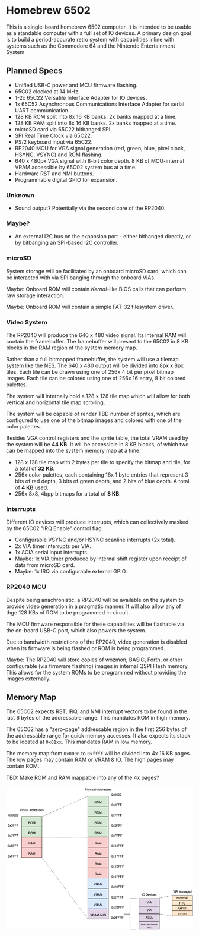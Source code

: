 # Homebrew 6502
This is a single-board homebrew 6502 computer. It is intended to be usable as a standable computer with a full set of IO devices. A primary design goal is to build a period-accurate retro system with capabilities inline with systems such as the Commodore 64 and the Nintendo Entertainment System.

## Planned Specs
- Unified USB-C power and MCU firmware flashing.
- 65C02 clocked at 14 MHz.
- 1-2x 65C22 Versatile Interface Adapter for IO devices.
- 1x 65C52 Asynchronous Communications Interface Adapter for serial UART communication.
- 128 KB ROM split into 8x 16 KB banks. 2x banks mapped at a time.
- 128 KB RAM split into 8x 16 KB banks. 2x banks mapped at a time.
- microSD card via 65C22 bitbanged SPI.
- SPI Real Time Clock via 65C22.
- PS/2 keyboard input via 65C22.
- RP2040 MCU for VGA signal generation (red, green, blue, pixel clock, HSYNC, VSYNC) and ROM flashing.
- 640 x 480px VGA signal with 8-bit color depth. 8 KB of MCU-internal VRAM accessible by 65C02 system bus at a time.
- Hardware RST and NMI buttons.
- Programmable digital GPIO for expansion.

### Unknown
- Sound output? Potentially via the second core of the RP2040.

### Maybe?
- An external I2C bus on the expansion port - either bitbanged directly, or by bitbanging an SPI-based I2C controller.

### microSD
System storage will be facilitated by an onboard microSD card, which can be interacted with via SPI banging through the onboard VIAs.

Maybe: Onboard ROM will contain *Kernal*-like BIOS calls that can perform raw storage interaction.

Maybe: Onboard ROM will contain a simple FAT-32 filesystem driver.

### Video System
The RP2040 will produce the 640 x 480 video signal. Its internal RAM will contain the framebuffer. The framebuffer will present to the 65C02 in 8 KB blocks in the RAM region of the system memory map.

Rather than a full bitmapped framebuffer, the system will use a tilemap system like the NES. The 640 x 480 output will be divided into 8px x 8px tiles. Each tile can be drawn using one of 256x 4 bit per pixel bitmap images. Each tile can be colored using one of 256x 16 entry, 8 bit colored palettes.

The system will internally hold a 128 x 128 tile map which will allow for both vertical and horizontal tile map scrolling.

The system will be capable of render TBD number of sprites, which are configured to use one of the bitmap images and colored with one of the color palettes.

Besides VGA control registers and the sprite table, the total VRAM used by the system will be **44 KB**. It will be accessible in 8 KB blocks, of which two can be mapped into the system memory map at a time.

- 128 x 128 tile map with 2 bytes per tile to specify the bitmap and tile, for a total of **32 KB**.
- 256x color palettes, each containing 16x 1 byte entries that represent 3 bits of red depth, 3 bits of green depth, and 2 bits of blue depth. A total of **4 KB** used.
- 256x 8x8, 4bpp bitmaps for a total of **8 KB**.

### Interrupts
Different IO devices will produce interrupts, which can collectively masked by the 65C02 "IRQ Enable" control flag.

- Configurable VSYNC and/or HSYNC scanline interrupts (2x total).
- 2x VIA timer interrupts per VIA.
- 1x ACIA serial input interrupts.
- Maybe: 1x VIA timer produced by internal shift register upon receipt of data from microSD card.
- Maybe: 1x IRQ via configurable external GPIO.

### RP2040 MCU
Despite being anachronistic, a RP2040 will be available on the system to provide video generation in a pragmatic manner. It will also allow any of thge 128 KBs of ROM to be programmed in-circuit.

The MCU firmware responsible for these capabilities will be flashable via the on-board USB-C port, which also powers the system.

Due to bandwidth restrictions of the RP2040, video generation is disabled when its firmware is being flashed or ROM is being programmed.

Maybe: The RP2040 will store copies of wozmon, BASIC, Forth, or other configurable (via firmware flashing) images in internal QSPI Flash memory. This allows for the system ROMs to be programmed without providing the images externally.

## Memory Map
The 65C02 expects RST, IRQ, and NMI interrupt vectors to be found in the last 6 bytes of the addressable range. This mandates ROM in high memory.

The 65C02 has a "zero-page" addressable region in the first 256 bytes of the addressable range for quick memory accesses. It also expects its stack to be located at `0x01xx`. This mandates RAM in low memory.

The memory map from `0x0000` to `0xffff` will be divided into 4x 16 KB pages. The low pages may contain RAM or VRAM & IO. The high pages may contain ROM.

TBD: Make ROM and RAM mappable into any of the 4x pages?

<!-- ![A diagram of the memory map described above.](assets/mmap.png) -->

<p align="center">
  <img src="assets/mmap.png">
</p>